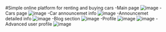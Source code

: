#Simple online platform for renting and buying cars
-Main page
![image](https://github.com/DmitryV13/ITProductsShop/assets/133820122/4b150594-35ba-41b0-8e2c-3c0be8c5d7c3)
-Cars page
![image](https://github.com/DmitryV13/ITProductsShop/assets/133820122/1b99c3df-7e56-4b70-aafd-1b154681226c)
-Car announcemet info
![image](https://github.com/DmitryV13/ITProductsShop/assets/133820122/87ac75c2-e592-4151-b652-20f490a91aa7)
-Announcemet detailed info
![image](https://github.com/DmitryV13/RentShopVehicle.Web/assets/133820122/6ed37ce0-6bf4-4150-9f8a-5092bee59613)
-Blog section
![image](https://github.com/DmitryV13/ITProductsShop/assets/133820122/4a9efd90-4ce8-471c-b236-583bf3c49a8a)
-Profile
![image](https://github.com/DmitryV13/ITProductsShop/assets/133820122/79d64fde-1a84-4180-8719-1c3d73b342aa)
![image](https://github.com/DmitryV13/ITProductsShop/assets/133820122/9e3ea074-7809-45f6-81d2-efd816308ad2)
-Advanced user profile
![image](https://github.com/DmitryV13/ITProductsShop/assets/133820122/1f2c1293-eae1-453b-8893-8abdae57496c)
